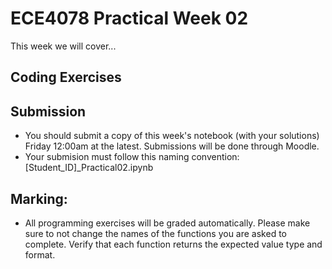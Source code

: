 # ECE4078 Practical Week 02

This week we will cover...

## Coding Exercises


## Submission

- You should submit a copy of this week's notebook (with your solutions) Friday 12:00am at the latest. Submissions will be done through Moodle.
- Your submision must follow this naming convention: [Student_ID]_Practical02.ipynb 


## Marking:
- All programming exercises will be graded automatically. Please make sure to not change the names of the functions you are asked to complete. Verify that each function returns the expected value type and format.
